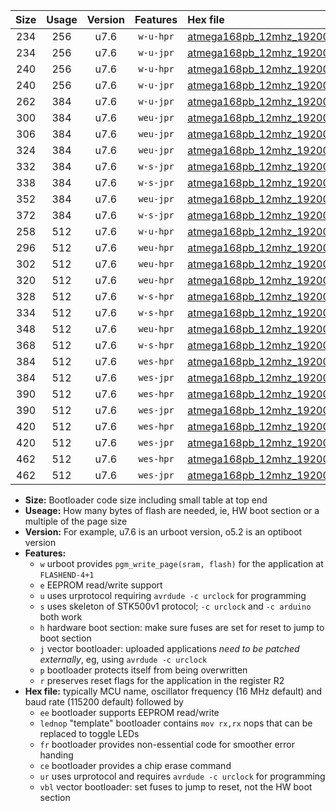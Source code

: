 |Size|Usage|Version|Features|Hex file|
|:-:|:-:|:-:|:-:|:--|
|234|256|u7.6|`w-u-hpr`|[atmega168pb_12mhz_19200bps_ur.hex](https://raw.githubusercontent.com/stefanrueger/urboot/main//atmega168pb_12mhz_19200bps_ur.hex)|
|234|256|u7.6|`w-u-jpr`|[atmega168pb_12mhz_19200bps_ur_vbl.hex](https://raw.githubusercontent.com/stefanrueger/urboot/main//atmega168pb_12mhz_19200bps_ur_vbl.hex)|
|240|256|u7.6|`w-u-hpr`|[atmega168pb_12mhz_19200bps_lednop_ur.hex](https://raw.githubusercontent.com/stefanrueger/urboot/main//atmega168pb_12mhz_19200bps_lednop_ur.hex)|
|240|256|u7.6|`w-u-jpr`|[atmega168pb_12mhz_19200bps_lednop_ur_vbl.hex](https://raw.githubusercontent.com/stefanrueger/urboot/main//atmega168pb_12mhz_19200bps_lednop_ur_vbl.hex)|
|262|384|u7.6|`w-u-jpr`|[atmega168pb_12mhz_19200bps_lednop_fr_ur_vbl.hex](https://raw.githubusercontent.com/stefanrueger/urboot/main//atmega168pb_12mhz_19200bps_lednop_fr_ur_vbl.hex)|
|300|384|u7.6|`weu-jpr`|[atmega168pb_12mhz_19200bps_ee_ur_vbl.hex](https://raw.githubusercontent.com/stefanrueger/urboot/main//atmega168pb_12mhz_19200bps_ee_ur_vbl.hex)|
|306|384|u7.6|`weu-jpr`|[atmega168pb_12mhz_19200bps_ee_lednop_ur_vbl.hex](https://raw.githubusercontent.com/stefanrueger/urboot/main//atmega168pb_12mhz_19200bps_ee_lednop_ur_vbl.hex)|
|324|384|u7.6|`weu-jpr`|[atmega168pb_12mhz_19200bps_ee_lednop_fr_ur_vbl.hex](https://raw.githubusercontent.com/stefanrueger/urboot/main//atmega168pb_12mhz_19200bps_ee_lednop_fr_ur_vbl.hex)|
|332|384|u7.6|`w-s-jpr`|[atmega168pb_12mhz_19200bps_vbl.hex](https://raw.githubusercontent.com/stefanrueger/urboot/main//atmega168pb_12mhz_19200bps_vbl.hex)|
|338|384|u7.6|`w-s-jpr`|[atmega168pb_12mhz_19200bps_lednop_vbl.hex](https://raw.githubusercontent.com/stefanrueger/urboot/main//atmega168pb_12mhz_19200bps_lednop_vbl.hex)|
|352|384|u7.6|`weu-jpr`|[atmega168pb_12mhz_19200bps_ee_lednop_fr_ce_ur_vbl.hex](https://raw.githubusercontent.com/stefanrueger/urboot/main//atmega168pb_12mhz_19200bps_ee_lednop_fr_ce_ur_vbl.hex)|
|372|384|u7.6|`w-s-jpr`|[atmega168pb_12mhz_19200bps_lednop_fr_vbl.hex](https://raw.githubusercontent.com/stefanrueger/urboot/main//atmega168pb_12mhz_19200bps_lednop_fr_vbl.hex)|
|258|512|u7.6|`w-u-hpr`|[atmega168pb_12mhz_19200bps_lednop_fr_ur.hex](https://raw.githubusercontent.com/stefanrueger/urboot/main//atmega168pb_12mhz_19200bps_lednop_fr_ur.hex)|
|296|512|u7.6|`weu-hpr`|[atmega168pb_12mhz_19200bps_ee_ur.hex](https://raw.githubusercontent.com/stefanrueger/urboot/main//atmega168pb_12mhz_19200bps_ee_ur.hex)|
|302|512|u7.6|`weu-hpr`|[atmega168pb_12mhz_19200bps_ee_lednop_ur.hex](https://raw.githubusercontent.com/stefanrueger/urboot/main//atmega168pb_12mhz_19200bps_ee_lednop_ur.hex)|
|320|512|u7.6|`weu-hpr`|[atmega168pb_12mhz_19200bps_ee_lednop_fr_ur.hex](https://raw.githubusercontent.com/stefanrueger/urboot/main//atmega168pb_12mhz_19200bps_ee_lednop_fr_ur.hex)|
|328|512|u7.6|`w-s-hpr`|[atmega168pb_12mhz_19200bps.hex](https://raw.githubusercontent.com/stefanrueger/urboot/main//atmega168pb_12mhz_19200bps.hex)|
|334|512|u7.6|`w-s-hpr`|[atmega168pb_12mhz_19200bps_lednop.hex](https://raw.githubusercontent.com/stefanrueger/urboot/main//atmega168pb_12mhz_19200bps_lednop.hex)|
|348|512|u7.6|`weu-hpr`|[atmega168pb_12mhz_19200bps_ee_lednop_fr_ce_ur.hex](https://raw.githubusercontent.com/stefanrueger/urboot/main//atmega168pb_12mhz_19200bps_ee_lednop_fr_ce_ur.hex)|
|368|512|u7.6|`w-s-hpr`|[atmega168pb_12mhz_19200bps_lednop_fr.hex](https://raw.githubusercontent.com/stefanrueger/urboot/main//atmega168pb_12mhz_19200bps_lednop_fr.hex)|
|384|512|u7.6|`wes-hpr`|[atmega168pb_12mhz_19200bps_ee.hex](https://raw.githubusercontent.com/stefanrueger/urboot/main//atmega168pb_12mhz_19200bps_ee.hex)|
|384|512|u7.6|`wes-jpr`|[atmega168pb_12mhz_19200bps_ee_vbl.hex](https://raw.githubusercontent.com/stefanrueger/urboot/main//atmega168pb_12mhz_19200bps_ee_vbl.hex)|
|390|512|u7.6|`wes-hpr`|[atmega168pb_12mhz_19200bps_ee_lednop.hex](https://raw.githubusercontent.com/stefanrueger/urboot/main//atmega168pb_12mhz_19200bps_ee_lednop.hex)|
|390|512|u7.6|`wes-jpr`|[atmega168pb_12mhz_19200bps_ee_lednop_vbl.hex](https://raw.githubusercontent.com/stefanrueger/urboot/main//atmega168pb_12mhz_19200bps_ee_lednop_vbl.hex)|
|420|512|u7.6|`wes-hpr`|[atmega168pb_12mhz_19200bps_ee_lednop_fr.hex](https://raw.githubusercontent.com/stefanrueger/urboot/main//atmega168pb_12mhz_19200bps_ee_lednop_fr.hex)|
|420|512|u7.6|`wes-jpr`|[atmega168pb_12mhz_19200bps_ee_lednop_fr_vbl.hex](https://raw.githubusercontent.com/stefanrueger/urboot/main//atmega168pb_12mhz_19200bps_ee_lednop_fr_vbl.hex)|
|462|512|u7.6|`wes-hpr`|[atmega168pb_12mhz_19200bps_ee_lednop_fr_ce.hex](https://raw.githubusercontent.com/stefanrueger/urboot/main//atmega168pb_12mhz_19200bps_ee_lednop_fr_ce.hex)|
|462|512|u7.6|`wes-jpr`|[atmega168pb_12mhz_19200bps_ee_lednop_fr_ce_vbl.hex](https://raw.githubusercontent.com/stefanrueger/urboot/main//atmega168pb_12mhz_19200bps_ee_lednop_fr_ce_vbl.hex)|

- **Size:** Bootloader code size including small table at top end
- **Useage:** How many bytes of flash are needed, ie, HW boot section or a multiple of the page size
- **Version:** For example, u7.6 is an urboot version, o5.2 is an optiboot version
- **Features:**
  + `w` urboot provides `pgm_write_page(sram, flash)` for the application at `FLASHEND-4+1`
  + `e` EEPROM read/write support
  + `u` uses urprotocol requiring `avrdude -c urclock` for programming
  + `s` uses skeleton of STK500v1 protocol; `-c urclock` and `-c arduino` both work
  + `h` hardware boot section: make sure fuses are set for reset to jump to boot section
  + `j` vector bootloader: uploaded applications *need to be patched externally*, eg, using `avrdude -c urclock`
  + `p` bootloader protects itself from being overwritten
  + `r` preserves reset flags for the application in the register R2
- **Hex file:** typically MCU name, oscillator frequency (16 MHz default) and baud rate (115200 default) followed by
  + `ee` bootloader supports EEPROM read/write
  + `lednop` "template" bootloader contains `mov rx,rx` nops that can be replaced to toggle LEDs
  + `fr` bootloader provides non-essential code for smoother error handing
  + `ce` bootloader provides a chip erase command
  + `ur` uses urprotocol and requires `avrdude -c urclock` for programming
  + `vbl` vector bootloader: set fuses to jump to reset, not the HW boot section
